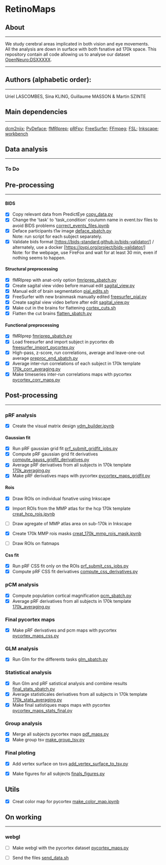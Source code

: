 # RetinoMaps
## About
---
We study cerebral areas implicated in both vision and eye movements.</br>
All the analysis are down in surface with both fsnative ad 170k space.
This repository contain all code allowing us to analyse our dataset [OpenNeuro:DSXXXXX](https://openneuro.org/datasets/dsXXXX).</br>

---
## Authors (alphabetic order): 
---
Uriel LASCOMBES, Sina KLING, Guillaume MASSON & Martin SZINTE

## Main dependencies
---
[dcm2niix](https://github.com/rordenlab/dcm2niix); 
[PyDeface](https://github.com/poldracklab/pydeface); 
[fMRIprep](https://fmriprep.org/en/stable/); 
[pRFpy](https://github.com/VU-Cog-Sci/prfpy); 
[FreeSurfer](https://surfer.nmr.mgh.harvard.edu/);
[FFmpeg](https://ffmpeg.org/);
[FSL](https://fsl.fmrib.ox.ac.uk);
[Inkscape](https://inkscape.org/);
[workbench](https://humanconnectome.org/software/connectome-workbench)
</br>


## **Data analysis**
---

### To Do 


## Pre-processing
---
#### BIDS
- [x] Copy relevant data from PredictEye [copy_data.py](analysis_code/preproc/bids/bids_copy_data.sh) 
- [x] Change the 'task' to 'task_condition' coulumn name in event.tsv files to avoid BIDS problems [correct_events_files.ipynb](analysis_code/preproc/bids/correct_events_files.ipynb)
- [x] Deface participants t1w image [deface_sbatch.py](analysis_code/preproc/bids/deface_sbatch.py) 
    </br>Note: run script for each subject separately.
- [x] Validate bids format [https://bids-standard.github.io/bids-validator/] / alternately, use a docker [https://pypi.org/project/bids-validator/]
    </br>Note: for the webpage, use FireFox and wait for at least 30 min, even if nothing seems to happen.

#### Structural preprocessing
- [x] fMRIprep with anat-only option [fmriprep_sbatch.py](analysis_code/preproc/functional/fmriprep_sbatch.py)
- [x] Create sagital view video before manual edit [sagital_view.py](analysis_code/preproc/anatomical/sagital_view.py)
- [x] Manual edit of brain segmentation [pial_edits.sh](analysis_code/preproc/anatomical/pial_edits.sh)
- [x] FreeSurfer with new brainmask manually edited [freesurfer_pial.py](analysis_code/preproc/anatomical/freesurfer_pial.py)
- [x] Create sagital view video before after edit [sagital_view.py](analysis_code/preproc/anatomical/sagital_view.py)
- [x] Make cut in the brains for flattening [cortex_cuts.sh](analysis_code/preproc/anatomical/cortex_cuts.sh)
- [x] Flatten the cut brains [flatten_sbatch.py](analysis_code/preproc/anatomical/flatten_sbatch.py)

#### Functional preprocessing
- [x] fMRIprep [fmriprep_sbatch.py](analysis_code/preproc/functional/fmriprep_sbatch.py)
- [x] Load freesurfer and import subject in pycortex db [freesurfer_import_pycortex.py](analysis_code/preproc/functional/freesurfer_import_pycortex.py)
- [x] High-pass, z-score, run correlations, average and leave-one-out average [preproc_end_sbatch.py](analysis_code/preproc/functional/preproc_end_sbatch.py) 
- [x] Average inter-run correlations of each subject in 170k template [170k_corr_averaging.py](analysis_code/preproc/functional/170k_corr_averaging.py) 
- [x] Make timeseries inter-run correlations maps with pycortex [pycortex_corr_maps.py](analysis_code/preproc/functional/pycortex_corr_maps.py)

## Post-processing
---
### **pRF analysis**
- [x] Create the visual matrix design [vdm_builder.ipynb](analysis_code/postproc/prf/fit/vdm_builder.ipynb)

#### Gaussian fit
- [x] Run pRF gaussian grid fit [prf_submit_gridfit_jobs.py](analysis_code/postproc/prf/fit/prf_submit_gridfit_jobs.py)
- [x] Compute pRF gaussian grid fit derivatives [compute_gauss_gridfit_derivatives.py](analysis_code/postproc/prf/postfit/compute_gauss_gridfit_derivatives.py) 
- [x] Average pRF derivatives from all subjects in 170k template [170k_averaging.py](analysis_code/postproc/prf/postfit/170k_averaging.py) 
- [x] Make pRF derivatives maps with pycortex [pycortex_maps_gridfit.py](analysis_code/postproc/prf/postfit/pycortex_maps_gridfit.py)

#### Rois
- [x] Draw ROIs on individual fsnative using Inkscape
- [x] Import ROIs from the MMP atlas for the hcp 170k template [creat_hcp_rois.ipynb](analysis_code/atlas/creat_hcp_rois.ipynb)
- [ ] Draw agregate of MMP atlas area on sub-170k in Inkscape
- [x] Create 170k MMP rois masks [creat_170k_mmp_rois_mask.ipynb](analysis_code/atlas/creat_170k_mmp_rois_mask.ipynb)
- [ ] Draw ROIs on flatmaps


#### Css fit
- [x] Run pRF CSS fit only on the ROIs [prf_submit_css_jobs.py](analysis_code/postproc/prf/fit/prf_submit_css_jobs.py)
- [x] Compute pRF CSS fit derivatives [compute_css_derivatives.py](analysis_code/postproc/prf/postfit/compute_css_derivatives.py)

### **pCM analysis**
- [x] Compute population cortical magnification [pcm_sbatch.py](analysis_code/postproc/pcm/pcm_sbatch.py)
- [x] Average pRF derivatives from all subjects in 170k template [170k_averaging.py](analysis_code/postproc/prf/postfit/170k_averaging.py) 

### **Final pycortex maps** 
- [x] Make pRF derivatives and pcm maps with pycortex [pycortex_maps_css.py](analysis_code/postproc/prf/postfit/pycortex_maps_css.py)

### **GLM analysis**
- [x] Run Glm for the differents tasks [glm_sbatch.py](analysis_code/postproc/glm/glm_sbatch.py)

### **Statistical analysis**
- [x] Run Glm and pRF satistical analysis and combine results [final_stats_sbatch.py](analysis_code/postproc/stats/final_stats_sbatch.py)
- [x] Average statisticales derivatives from all subjects in 170k template [170k_stats_averaging.py](analysis_code/postproc/stats/170k_stats_averaging.py) 
- [x] Make final satistiques maps maps with pycortex [pycortex_maps_stats_final.py](analysis_code/postproc/stats/pycortex_maps_stats_final.py)

### **Group analysis**
- [x] Merge all subjects pycortex maps [pdf_maps.py](analysis_code/postproc/group_analysis/pdf_maps.py)
- [x] Make group tsv [make_group_tsv.py](analysis_code/postproc/group_analysis/make_group_tsv.py)

### **Final ploting**
- [x] Add vertex surface on tsvs [add_vertex_surface_to_tsv.py](analysis_code/postproc/result_analysis/add_vertex_surface_to_tsv.py)
- [x] Make figures for all subjects [finals_figures.py](analysis_code/postproc/result_analysis/finals_figures.py)


## Utils 
- [x] Creat color map for pycortex [make_color_map.ipynb](analysis_code/utils/make_color_map.ipynb)


## On working
---
 
### webgl
- [ ] Make webgl with the pycortex dataset [pycortex_maps.py](analysis_code/postproc/prf/webgl/pycortex_webgl.py)
- [ ] Send the files [send_data.sh](analysis_code/postproc/prf/webgl/send_data.sh)

